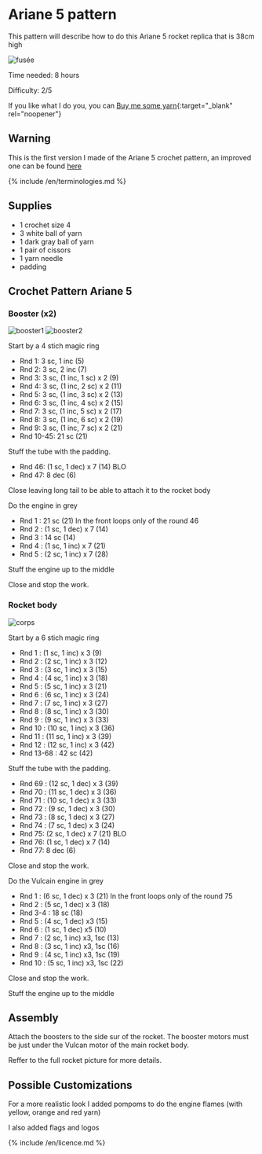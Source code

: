 # Ariane 5 pattern

This pattern will describe how to do this Ariane 5 rocket replica that is 38cm high

![fusée](/inuit_crochet/media/patterns/ariane5/v1/fusee.jpg)

Time needed: 8 hours

Difficulty: 2/5

If you like what I do you, you can [Buy me some yarn](https://buymeacoffee.com/inuitcrochet){:target="_blank" rel="noopener"}

## Warning

This is the first version I made of the Ariane 5 crochet pattern, an improved one can be found [here](../../v2/en/Ariane5.md)

{% include /en/terminologies.md %}

## Supplies

* 1 crochet size 4
* 3 white ball of yarn
* 1 dark gray ball of yarn
* 1 pair of cissors
* 1 yarn needle
* padding

## Crochet Pattern Ariane 5

### Booster (x2)

![booster1](/inuit_crochet/media/patterns/ariane5/v1/booster1.jpg)
![booster2](/inuit_crochet/media/patterns/ariane5/v1/booster2.jpg)

Start by a 4 stich magic ring

* Rnd 1: 3 sc, 1 inc (5)
* Rnd 2: 3 sc, 2 inc (7)
* Rnd 3: 3 sc, (1 inc, 1 sc) x 2 (9)
* Rnd 4: 3 sc, (1 inc, 2 sc) x 2 (11)
* Rnd 5: 3 sc, (1 inc, 3 sc) x 2 (13)
* Rnd 6: 3 sc, (1 inc, 4 sc) x 2 (15)
* Rnd 7: 3 sc, (1 inc, 5 sc) x 2 (17)
* Rnd 8: 3 sc, (1 inc, 6 sc) x 2 (19)
* Rnd 9: 3 sc, (1 inc, 7 sc) x 2 (21)
* Rnd 10-45: 21 sc (21)

Stuff the tube with the padding.

* Rnd 46: (1 sc, 1 dec) x 7 (14) BLO
* Rnd 47: 8 dec (6)

Close leaving long tail to be able to attach it to the rocket body

Do the engine in grey

* Rnd 1 : 21 sc (21) In the front loops only of the round 46
* Rnd 2 : (1 sc, 1 dec) x 7 (14)
* Rnd 3 : 14 sc (14)
* Rnd 4 : (1 sc, 1 inc) x 7 (21)
* Rnd 5 : (2 sc, 1 inc) x 7 (28)

Stuff the engine up to the middle

Close and stop the work.

### Rocket body

![corps](/inuit_crochet/media/patterns/ariane5/v1/corps.jpg)

Start by a 6 stich magic ring

* Rnd 1 : (1 sc, 1 inc) x 3 (9)
* Rnd 2 : (2 sc, 1 inc) x 3 (12)
* Rnd 3 : (3 sc, 1 inc) x 3 (15)
* Rnd 4 : (4 sc, 1 inc) x 3 (18)
* Rnd 5 : (5 sc, 1 inc) x 3 (21)
* Rnd 6 : (6 sc, 1 inc) x 3 (24)
* Rnd 7 : (7 sc, 1 inc) x 3 (27)
* Rnd 8 : (8 sc, 1 inc) x 3 (30)
* Rnd 9 : (9 sc, 1 inc) x 3 (33)
* Rnd 10 : (10 sc, 1 inc) x 3 (36)
* Rnd 11 : (11 sc, 1 inc) x 3 (39)
* Rnd 12 : (12 sc, 1 inc) x 3 (42)
* Rnd 13-68 : 42 sc (42)

Stuff the tube with the padding.

* Rnd 69 : (12 sc, 1 dec) x 3 (39) 
* Rnd 70 : (11 sc, 1 dec) x 3 (36)
* Rnd 71 : (10 sc, 1 dec) x 3 (33)
* Rnd 72 : (9 sc, 1 dec) x 3 (30)
* Rnd 73 : (8 sc, 1 dec) x 3 (27)
* Rnd 74 : (7 sc, 1 dec) x 3 (24)
* Rnd 75: (2 sc, 1 dec) x 7 (21) BLO
* Rnd 76: (1 sc, 1 dec) x 7 (14)
* Rnd 77: 8 dec (6)

Close and stop the work.

Do the Vulcain engine in grey

* Rnd 1 : (6 sc, 1 dec) x 3 (21) In the front loops only of the round 75
* Rnd 2 : (5 sc, 1 dec) x 3 (18) 
* Rnd 3-4 : 18 sc (18)
* Rnd 5 : (4 sc, 1 dec) x3 (15)
* Rnd 6 : (1 sc, 1 dec) x5 (10)
* Rnd 7 : (2 sc, 1 inc) x3, 1sc (13)
* Rnd 8 : (3 sc, 1 inc) x3, 1sc (16)
* Rnd 9 : (4 sc, 1 inc) x3, 1sc (19)
* Rnd 10 : (5 sc, 1 inc) x3, 1sc (22)

Close and stop the work.

Stuff the engine up to the middle

## Assembly

Attach the boosters to the side sur of the rocket. The booster motors must be just under the Vulcan motor of the main rocket body.

Reffer to the full rocket picture for more details.

## Possible Customizations

For a more realistic look I added pompoms to do the engine flames (with yellow, orange and red yarn)

I also added flags and logos

{% include /en/licence.md %}
